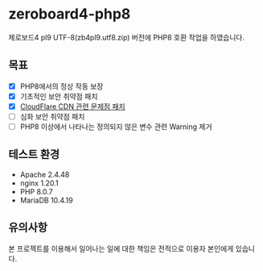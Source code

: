 # zeroboard4-php8
제로보드4 pl9 UTF-8(zb4pl9.utf8.zip) 버전에 PHP8 호환 작업을 하였습니다.

## 목표
- [x] PHP8에서의 정상 작동 보장
- [x] 기초적인 보안 취약점 패치
- [x] [CloudFlare CDN 관련 문제점 패치](https://gist.github.com/kijin/25be59ac4b0d7c5ef722)
- [ ] 심화 보안 취약점 패치
- [ ] PHP8 이상에서 나타나는 정의되지 않은 변수 관련 Warning 제거

## 테스트 환경
* Apache 2.4.48
* nginx 1.20.1
* PHP 8.0.7
* MariaDB 10.4.19

## 유의사항
본 프로젝트를 이용해서 일어나는 일에 대한 책임은 전적으로 이용자 본인에게 있습니다.
